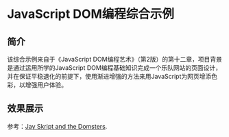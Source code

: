 # JavaScript DOM编程综合示例
## 简介
该综合示例来自于《JavaScript DOM编程艺术》（第2版）的第十二章，项目背景是通过运用所学的JavaScript DOM编程基础知识完成一个乐队网站的页面设计，并在保证平稳退化的前提下，使用渐进增强的方法来用JavaScript为网页增添色彩，以增强用户体验。

## 效果展示
参考：[Jay Skript and the Domsters](https://litaooooo.github.io/JavaScript-DOM-final-project/pages/index.html).
